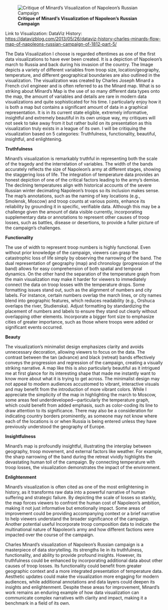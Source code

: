 
<figure>
<img src="C:/Users/ACali/Downloads/Teacher%20Data/map-full-size1.png"
alt="Critique of Minard’s Visualization of Napoleon’s Russian Campaign" />
<figcaption aria-hidden="true"><strong>Critique of Minard’s
Visualization of Napoleon’s Russian Campaign</strong></figcaption>
</figure>

Link to Visualization: DataViz History:
<https://datavizblog.com/2013/05/26/dataviz-history-charles-minards-flow-map-of-napoleons-russian-campaign-of-1812-part-5/>

The Data Visualization I choose is regarded oftentimes as one of the
first data visualizations to have ever been created. It is a depiction
of Napoleon’s march to Russia and back during his invasion of the
country. The Image depicts a variety of different variables from troop
size, location/geography, temperature, and different geographical
boundaries are also outlined in the visualization. The visualization was
created by Charles Joseph Minard a French civil engineer and is often
referred to as the Minard map. What is so striking about Minard’s Map is
the use of so many different data types onto the map, the amount of
variables and details are rare in modern data visualizations and quite
sophisticated for his time. I particularly enjoy how it is both a map
but contains a significant amount of data in a graphical representation.
It is in its current state eligible, extremely informative, insightful
and extremely beautiful in its own unique way, my critiques will not
seek to take away from it but rather build on its presentation as this
visualization truly exists in a league of its own. I will be critiquing
the visualization based on 5 categories: Truthfulness, functionality,
beautiful, insightful, and enlightening.

**Truthfulness**

Minard’s visualization is remarkably truthful in representing both the
scale of the tragedy and the interrelation of variables. The width of
the bands accurately reflects the size of Napoleon’s army at different
stages, showing the staggering loss of life. The integration of
temperature data provides an honest depiction of one of the critical
factors leading to the army’s demise. The declining temperatures align
with historical accounts of the severe Russian winter decimating
Napoleon’s troops so its inclusion makes sense. The map’s annotations,
such as the naming of key locations (e.g., Smolensk, Moscow) and troop
counts at various points, enhance its reliability by grounding it in
specific, verifiable data. Although this may be a challenge given the
amount of data visible currently, incorporating supplementary data or
annotations to represent other causes of troop losses, such as battles,
disease or desertions, to provide a fuller picture of the campaign’s
challenges.

**Functionality**

The use of width to represent troop numbers is highly functional. Even
without prior knowledge of the campaign, viewers can grasp the
catastrophic loss of life simply by observing the narrowing of the band.
The dual representation of geography (map) and chronology (progression
of the band) allows for easy comprehension of both spatial and temporal
dynamics. On the other hand the separation of the temperature graph from
the main visualization may make it harder for viewers to immediately
connect the data on troop losses with the temperature drops. Some
formatting issues stand out, such as the alignment of numbers and city
labels. For instance, certain numbers overlap the march lines, or city
names blend into geographic features, which reduces readability (e.g.,
Orshuca overlaps the river, Studienska). Adjust formatting by
standardizing the placement of numbers and labels to ensure they stand
out clearly without overlapping other elements. Incorporate a bigger
font size to emphasize cities of greater importance, such as those where
troops were added or significant events occurred.

**Beauty**

The visualization’s minimalist design emphasizes clarity and avoids
unnecessary decoration, allowing viewers to focus on the data. The
contrast between the tan (advance) and black (retreat) bands effectively
conveys the progression and regression of the campaign, creating a
visually striking narrative. A map like this is also particularly
beautiful as it intrigued me at first glance for its interesting shape
that made me instantly want to know more about what it is trying to get
across. The minimalist design may not appeal to modern audiences
accustomed to vibrant, interactive visuals and may benefit from the
introduction of more vibrant colors. While I appreciate the simplicity
of the map in highlighting the march to Moscow, some areas feel
underdeveloped—particularly the temperature graph, which could benefit
from added emphasis, such as color-coding its line to draw attention to
its significance. There may also be a consideration for indicating
country borders prominently, as someone may not know where each of the
locations is or when Russia is being entered unless they have previously
understood the geography of Europe.

**Insightfulness**

Minard’s map is profoundly insightful, illustrating the interplay
between geography, troop movement, and external factors like weather.
For example, the sharp narrowing of the band during the retreat vividly
highlights the devastating human toll of the campaign. By connecting
temperature with troop losses, the visualization demonstrates the impact
of the environment.

**Enlightenment**

Minard’s visualization is often cited as one of the most enlightening in
history, as it transforms raw data into a powerful narrative of human
suffering and strategic failure. By depicting the scale of losses so
starkly, the map forces viewers to confront the human cost of Napoleon’s
ambition, making it not just informative but emotionally impact. Some
areas of improvement could be providing accompanying context or a brief
narrative to help viewers understand the broader significance of the
campaign. Another potential useful Incorporate troop composition data to
indicate the multinational nature of Napoleon’s army and how different
factions were impacted over the course of the campaign.

Charles Minard’s visualization of Napoleon’s Russian campaign is a
masterpiece of data storytelling. Its strengths lie in its truthfulness,
functionality, and ability to provide profound insights. However, its
truthfulness could be enhanced by incorporating additional data about
other causes of troop losses. Its functionality could benefit from
greater geographic context and a more integrated presentation of
temperature data. Aesthetic updates could make the visualization more
engaging for modern audiences, while additional annotations and data
layers could deepen its insights and enlightenment. Despite these areas
for improvement, Minard’s work remains an enduring example of how data
visualization can communicate complex narratives with clarity and
impact, making it a benchmark in a field of its own.
